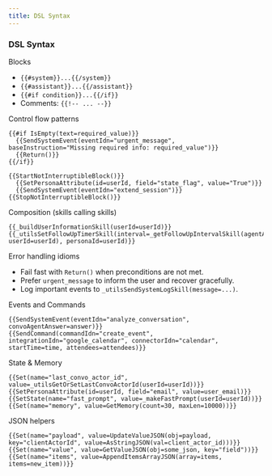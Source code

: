 ```yaml
---
title: DSL Syntax
---
```


### DSL Syntax

Blocks
- `{{#system}}...{{/system}}`
- `{{#assistant}}...{{/assistant}}`
- `{{#if condition}}...{{/if}}`
- Comments: `{{!-- ... --}}`

Control flow patterns
```guidance
{{#if IsEmpty(text=required_value)}}
  {{SendSystemEvent(eventIdn="urgent_message", baseInstruction="Missing required info: required_value")}}
  {{Return()}}
{{/if}}

{{StartNotInterruptibleBlock()}}
  {{SetPersonaAttribute(id=userId, field="state_flag", value="True")}}
  {{SendSystemEvent(eventIdn="extend_session")}}
{{StopNotInterruptibleBlock()}}
```

Composition (skills calling skills)
```guidance
{{_buildUserInformationSkill(userId=userId)}}
{{_utilsSetFollowUpTimerSkill(interval=_getFollowUpIntervalSkill(agentAnswer=agent_answer, userId=userId), personaId=userId)}}
```

Error handling idioms
- Fail fast with `Return()` when preconditions are not met.
- Prefer `urgent_message` to inform the user and recover gracefully.
- Log important events to `_utilsSendSystemLogSkill(message=...)`.

Events and Commands
```guidance
{{SendSystemEvent(eventIdn="analyze_conversation", convoAgentAnswer=answer)}}
{{SendCommand(commandIdn="create_event", integrationIdn="google_calendar", connectorIdn="calendar", startTime=time, attendees=attendees)}}
```

State & Memory
```guidance
{{Set(name="last_convo_actor_id", value=_utilsGetOrSetLastConvoActorId(userId=userId))}}
{{SetPersonaAttribute(id=userId, field="email", value=user_email)}}
{{SetState(name="fast_prompt", value=_makeFastPrompt(userId=userId))}}
{{Set(name="memory", value=GetMemory(count=30, maxLen=10000))}}
```

JSON helpers
```guidance
{{Set(name="payload", value=UpdateValueJSON(obj=payload, key="clientActorId", value=AsStringJSON(val=client_actor_id)))}}
{{Set(name="value", value=GetValueJSON(obj=some_json, key="field"))}}
{{Set(name="items", value=AppendItemsArrayJSON(array=items, items=new_item))}}
```
